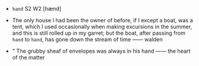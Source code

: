 - `hand` S2 W2 [hænd]



- The only house I had been the owner of before, if I except a boat, was a tent, which I used occasionally when making excursions in the summer, and this is still rolled up in my garret; but the boat, after passing from `hand` to `hand`, has gone down the stream of time —— walden

- " The grubby sheaf of envelopes was always in his hand —— the heart of the matter